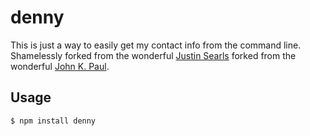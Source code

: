 # denny

This is just a way to easily get my contact info from the command line.
Shamelessly forked from the wonderful [Justin Searls](http://github.com/searls) forked from the wonderful [John K.
Paul](http://github.com/johnkpaul).

## Usage

```
$ npm install denny
```
